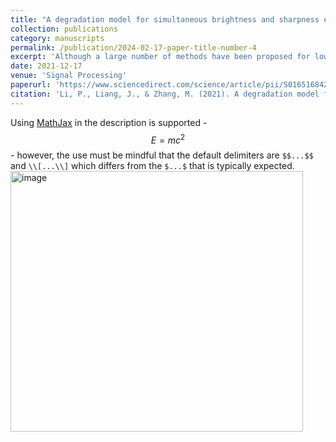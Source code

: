 ```yaml
---
title: "A degradation model for simultaneous brightness and sharpness enhancement of low-light image"
collection: publications
category: manuscripts
permalink: /publication/2024-02-17-paper-title-number-4
excerpt: 'Although a large number of methods have been proposed for low-light image enhancement, there still remain challenges for these methods to simultaneously achieve excellent sharpness/resolution, high calculation efficiency as well as visual pleasure requirements. In this communication, we propose a new low-light image enhancement method based on the degradation model to overcome this dilemma.'
date: 2021-12-17
venue: 'Signal Processing'
paperurl: 'https://www.sciencedirect.com/science/article/pii/S0165168421003352'
citation: 'Li, P., Liang, J., & Zhang, M. (2021). A degradation model for simultaneous brightness and sharpness enhancement of low-light image. Signal Processing, 189, 108298.'
---
```


Using [MathJax](https://www.mathjax.org/) in the description is supported - $$E=mc^2$$ - however, the use must be mindful that the default delimiters are `$$...$$` and `\\[...\\]` which differs from the `$...$` that is typically expected.
<img width="468" height="417" alt="image" src="https://github.com/user-attachments/assets/c57eadd9-5858-4034-9ad9-74f35109203b" />
